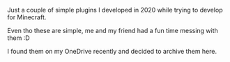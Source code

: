 Just a couple of simple plugins I developed in 2020 while trying to develop for Minecraft.

Even tho these are simple, me and my friend had a fun time messing with them :D

I found them on my OneDrive recently and decided to archive them here.
